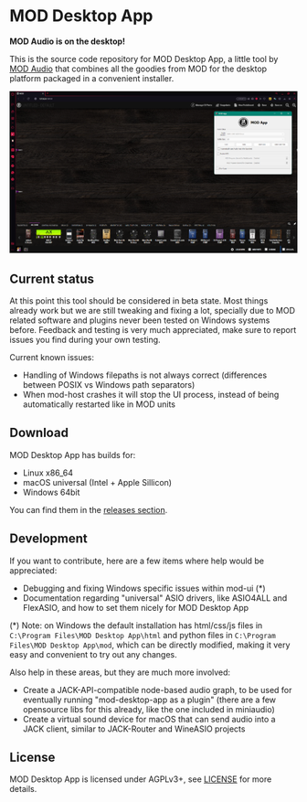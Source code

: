 # MOD Desktop App

**MOD Audio is on the desktop!**

This is the source code repository for MOD Desktop App, a little tool by [MOD Audio](https://mod.audio/) that combines all the goodies from MOD for the desktop platform packaged in a convenient installer.

![screenshot](mod-desktop-app.png "mod-desktop-app")

## Current status

At this point this tool should be considered in beta state.
Most things already work but we are still tweaking and fixing a lot, specially due to MOD related software and plugins never been tested on Windows systems before.
Feedback and testing is very much appreciated, make sure to report issues you find during your own testing.

Current known issues:

- Handling of Windows filepaths is not always correct (differences between POSIX vs Windows path separators)
- When mod-host crashes it will stop the UI process, instead of being automatically restarted like in MOD units

## Download

MOD Desktop App has builds for:

- Linux x86_64
- macOS universal (Intel + Apple Sillicon)
- Windows 64bit

You can find them in the [releases section](https://github.com/moddevices/mod-desktop-app/releases).

## Development

If you want to contribute, here are a few items where help would be appreciated:

- Debugging and fixing Windows specific issues within mod-ui (*)
- Documentation regarding "universal" ASIO drivers, like ASIO4ALL and FlexASIO, and how to set them nicely for MOD Desktop App

(*) Note: on Windows the default installation has html/css/js files in `C:\Program Files\MOD Desktop App\html` and python files in `C:\Program Files\MOD Desktop App\mod`, which can be directly modified, making it very easy and convenient to try out any changes.

Also help in these areas, but they are much more involved:
- Create a JACK-API-compatible node-based audio graph, to be used for eventually running "mod-desktop-app as a plugin" (there are a few opensource libs for this already, like the one included in miniaudio)
- Create a virtual sound device for macOS that can send audio into a JACK client, similar to JACK-Router and WineASIO projects

## License

MOD Desktop App is licensed under AGPLv3+, see [LICENSE](LICENSE) for more details.
